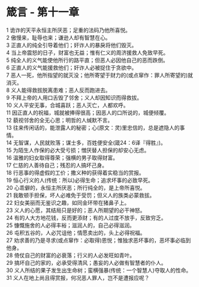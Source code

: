 # 箴言 - 第十一章
  
 1 诡诈的天平永恒主所厌恶；足重的法码乃他所喜悦。  
 2 傲慢来，耻辱也来；谦逊人却有智慧在心。  
 3 正直人的纯全引导着他们；奸诈人的暴戾将他们毁灭。  
 4 当上帝震怒的日子，财富也无益；惟有仁义的周济援救人免致早死。  
 5 纯全人的义气能使他所行的路平直；但恶人必因他自己的恶而跌倒。  
 6 正直人的义气能援救他们；奸诈人必被捉住于贪欲中。  
 7 恶人一死，他所指望的就灭没；他所寄望于财力的(或点窜作：罪人所寄望的)就消灭。  
 8 义人能得救拔脱离患难；恶人反而跑进去。  
 9 不拜上帝的人用口舌毁了邻舍；义人却因知识而得救拔。  
 10 义人平安无事，合城喜跃；恶人灭亡，人都欢呼。  
 11 因正直人的祝福，城就被捧得很高；因恶人的口所说的，城便倾覆。  
 12 藐视邻舍的全无心思；明哲的人缄默不言。  
 13 往来传闲话的，能泄露人的秘密；心(原文：灵)里忠信的，总是遮隐人的事情。  
 14 无智谋，人民就败落；谋士多，百姓便安全(箴24：6译『得胜』)。  
 15 为陌生人作保的必大受亏损；憎厌替人担保的却安心无虑。  
 16 温雅的妇女取得尊荣；强横的男子取得财富。  
 17 仁慈的人善待自己；残忍的人搞坏己身。  
 18 行恶事的得虚假的工价；撒义种的获得着实稳当的赏报。  
 19 恒心行义的人(传统：所以)必得生命；追求坏事的必致早死。  
 20 心乖僻的，永恒主所厌恶；所行纯全的，是上帝所喜悦。  
 21 我敢顿手担保，坏人必难免于受罚；但义人的族类必蒙救拔。  
 22 妇女美丽而无鉴识之趣，如同金环带在猪鼻子上。  
 23 义人的心愿，其结局只是好的；恶人所期望的必干神怒。  
 24 有的人大方地花钱，反而更添财；有的人过度不放手，反致穷乏。  
 25 慷慨施舍的人必得丰裕；滋润人的，自己必得滋润。  
 26 屯积五谷的，人必咒诅他；情愿卖出的，头上必得祝福。  
 27 劝求善的乃是寻求(或点窜作：必取得)恩悦；惟独求恶坏事的，恶坏事必临到他身。  
 28 倚仗自己的财富的必衰落；行义的人必发旺如青叶。  
 29 搞坏自己的家的，必承受得清风；愚妄的人必做有智慧者的仆人。  
 30 义人所结的果子发生出生命树；蛮横强暴(传统：一个智慧人)夺取人的性命。  
 31 义人在地上尚且得赏报，何况恶人罪人，岂不是遭报应呢？